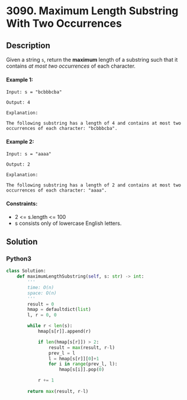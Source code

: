 # 3090. Maximum Length Substring With Two Occurrences


## Description
Given a string `s`, return the **maximum** length of a substring such that it contains *at most two occurrences* of each character.

#### Example 1:
```
Input: s = "bcbbbcba"

Output: 4

Explanation:

The following substring has a length of 4 and contains at most two occurrences of each character: "bcbbbcba".
```

#### Example 2:
```
Input: s = "aaaa"

Output: 2

Explanation:

The following substring has a length of 2 and contains at most two occurrences of each character: "aaaa".
```

#### Constraints:
- 2 <= s.length <= 100
- s consists only of lowercase English letters.


## Solution

### Python3
```python
class Solution:
    def maximumLengthSubstring(self, s: str) -> int:
        '''
        time: O(n)
        space: O(n)
        '''
        result = 0
        hmap = defaultdict(list)
        l, r = 0, 0

        while r < len(s):
            hmap[s[r]].append(r)

            if len(hmap[s[r]]) > 2:
                result = max(result, r-l)
                prev_l = l
                l = hmap[s[r]][0]+1
                for i in range(prev_l, l):
                    hmap[s[i]].pop(0)

            r += 1
 
        return max(result, r-l)
```
